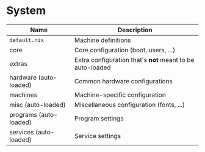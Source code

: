 # System

| Name                   | Description                                                |
| ---------------------- | ---------------------------------------------------------- |
| `default.nix`          | Machine definitions                                        |
| core                   | Core configuration (boot, users, ...)                      |
| extras                 | Extra configuration that's **not** meant to be auto-loaded |
| hardware (auto-loaded) | Common hardware configurations                             |
| machines               | Machine-specific configuration                             |
| misc (auto-loaded)     | Miscellaneous configuration (fonts, ...)                   |
| programs (auto-loaded) | Program settings                                           |
| services (auto-loaded) | Service settings                                           |
